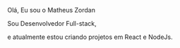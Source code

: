 
Olá, Eu sou o Matheus Zordan

Sou Desenvolvedor Full-stack, 

e atualmente estou criando projetos em React e NodeJs.
